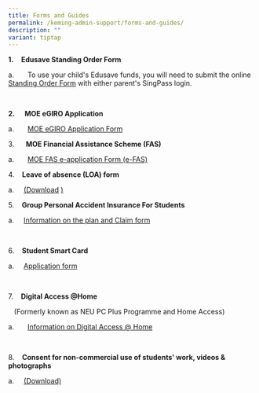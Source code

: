 ```yaml
---
title: Forms and Guides
permalink: /keming-admin-support/forms-and-guides/
description: ""
variant: tiptap
---
```

<p><strong>1.</strong>&nbsp;&nbsp;&nbsp; <strong>Edusave Standing Order Form</strong>
</p>
<p>a.&nbsp;&nbsp;&nbsp;&nbsp;&nbsp;&nbsp; To use your child's Edusave funds,
you will need to submit the online <a href="https://form.gov.sg/5be24a1bb3f842000fdc4e59" rel="noopener noreferrer nofollow" target="_blank">Standing Order Form</a> with
either parent's SingPass login.</p>
<p>&nbsp;</p>
<p><strong>2.&nbsp;&nbsp;&nbsp;&nbsp;&nbsp; MOE eGIRO Application</strong>
</p>
<p>a.&nbsp;&nbsp;&nbsp;&nbsp;&nbsp;&nbsp; <a href="https://www.moe.gov.sg/financial-matters/fees/egiro" rel="noopener noreferrer nofollow" target="_blank">MOE eGIRO Application Form</a>
</p>
<p></p>
<p>3.&nbsp;&nbsp;&nbsp;&nbsp;&nbsp; <strong>MOE Financial Assistance Scheme (FAS)</strong>
</p>
<p>a.&nbsp;&nbsp;&nbsp;&nbsp;&nbsp;&nbsp; <a href="https://go.gov.sg/moe-efas" rel="noopener noreferrer nofollow" target="_blank">MOE FAS e-application Form (e-FAS)</a>
</p>
<p></p>
<p>4.&nbsp;&nbsp;&nbsp; <strong>Leave of absence (LOA) form</strong>
</p>
<p>a.&nbsp;&nbsp;&nbsp;&nbsp; <a href="https://www.kemingpri.moe.edu.sg/files/LOA form 01_01_2013.pdf" rel="noopener noreferrer nofollow" target="_blank">(Download</a> 
<a href="https://www.kemingpri.moe.edu.sg/files/LOA%20form%2001_01_2013.pdf" rel="noopener noreferrer nofollow" target="_blank">)</a>
</p>
<p></p>
<p>5.&nbsp;&nbsp;&nbsp; <strong>Group Personal Accident Insurance For Students</strong>
</p>
<p>a.&nbsp;&nbsp;&nbsp;&nbsp; <a href="https://studentgpa.incomegroupins.com.sg/#/" rel="noopener noreferrer nofollow" target="_blank">Information on the plan and Claim form</a>
</p>
<p>&nbsp;</p>
<p>6.&nbsp;&nbsp;&nbsp; <strong>Student Smart Card</strong>
</p>
<p>a.&nbsp;&nbsp;&nbsp;&nbsp; <a href="https://www.kemingpri.moe.edu.sg/files/Appendix D_appln for SSC_MOE SCH_Nov 15.pdf" rel="noopener noreferrer nofollow" target="_blank">Application form</a>
</p>
<p>&nbsp;</p>
<p>7.&nbsp;&nbsp;&nbsp; <strong>Digital Access @Home</strong>
</p>
<p>&nbsp;&nbsp; (Formerly known as NEU PC Plus Programme and Home Access)</p>
<p>a.&nbsp;&nbsp;&nbsp;&nbsp;&nbsp;&nbsp; <a href="https://www.imda.gov.sg/how-we-can-help/digital-access-at-home" rel="noopener noreferrer nofollow" target="_blank">Information on Digital Access @ Home</a>
</p>
<p></p>
<p>&nbsp;</p>
<p>8.&nbsp;&nbsp;&nbsp; <strong>Consent for non-commercial use of students' work, videos &amp; photographs</strong>
</p>
<p>a.&nbsp;&nbsp;&nbsp;&nbsp; <a href="https://www.kemingpri.moe.edu.sg/files/CONSENT_work_photo_cleared.pdf" rel="noopener noreferrer nofollow" target="_blank">(Download)</a> 
<br>
</p>
<p></p>